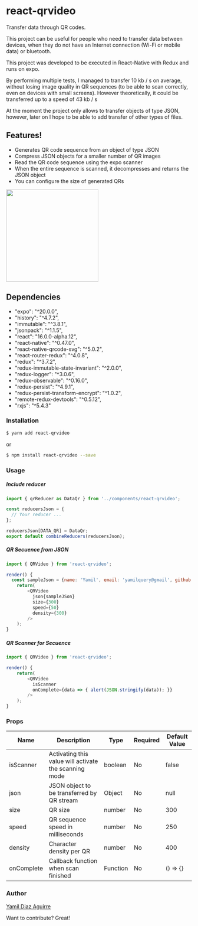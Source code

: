 # react-qrvideo

Transfer data through QR codes.

This project can be useful for people who need to transfer data between devices, when they do not have an Internet connection (Wi-Fi or mobile data) or bluetooth.

This project was developed to be executed in React-Native with Redux and runs on expo.

By performing multiple tests, I managed to transfer 10 kb / s on average, without losing image quality in QR sequences (to be able to scan correctly, even on devices with small screens). However theoretically, it could be transferred up to a speed of 43 kb / s

At the moment the project only allows to transfer objects of type JSON, however, later on I hope to be able to add transfer of other types of files.

## Features!

  - Generates QR code sequence from an object of type JSON
  - Compress JSON objects for a smaller number of QR images
  - Read the QR code sequence using the expo scanner
  - When the entire sequence is scanned, it decompresses and returns the JSON object
  - You can configure the size of generated QRs

<img src="https://media.giphy.com/media/d3aCGDAo56TTQmMo/giphy.gif" width="250">

## Dependencies

  - "expo": "^20.0.0",
  - "history": "^4.7.2",
  - "immutable": "^3.8.1",
  - "jsonpack": "^1.1.5",
  - "react": "16.0.0-alpha.12",
  - "react-native": "^0.47.0",
  - "react-native-qrcode-svg": "^5.0.2",
  - "react-router-redux": "^4.0.8",
  - "redux": "^3.7.2",
  - "redux-immutable-state-invariant": "^2.0.0",
  - "redux-logger": "^3.0.6",
  - "redux-observable": "^0.16.0",
  - "redux-persist": "^4.9.1",
  - "redux-persist-transform-encrypt": "^1.0.2",
  - "remote-redux-devtools": "^0.5.12",
  - "rxjs": "^5.4.3"

### Installation

```sh
$ yarn add react-qrvideo
```

or

```sh
$ npm install react-qrvideo --save
```

### Usage

##### Include reducer

```javascript
import { qrReducer as DataQr } from '../components/react-qrvideo';

const reducersJson = {
  // Your reducer ...
};

reducersJson[DATA_QR] = DataQr;
export default combineReducers(reducersJson);
```

##### QR Secuence from JSON

```javascript
import { QRVideo } from 'react-qrvideo';

render() {
  const sampleJson = {name: 'Yamil', email: 'yamilquery@gmail', github: 'yamilquery'};
    return(
        <QRVideo
          json{sampleJSon}
          size={300}
          speed={50}
          density={300}
        />
    );
}
```

##### QR Scanner for Secuence

```javascript
import { QRVideo } from 'react-qrvideo';

render() {
    return(
        <QRVideo
          isScanner
          onComplete={data => { alert(JSON.stringify(data)); }}
        />
    );
}
```

### Props

| Name | Description | Type | Required | Default Value
| ----------- | ----------- | ----------- | ----------- | ----------- |
| isScanner | Activating this value will activate the scanning mode | boolean | No | false |
| json | JSON object to be transferred by QR stream | Object | No | null |
| size | QR size | number | No | 300 |
| speed | QR sequence speed in milliseconds | number | No | 250 |
| density | Character density per QR | number | No | 400 |
| onComplete | Callback function when scan finished | Function | No | () => {} |


### Author

[Yamil Diaz Aguirre](https://github.com/Yamilquery)

Want to contribute? Great!
